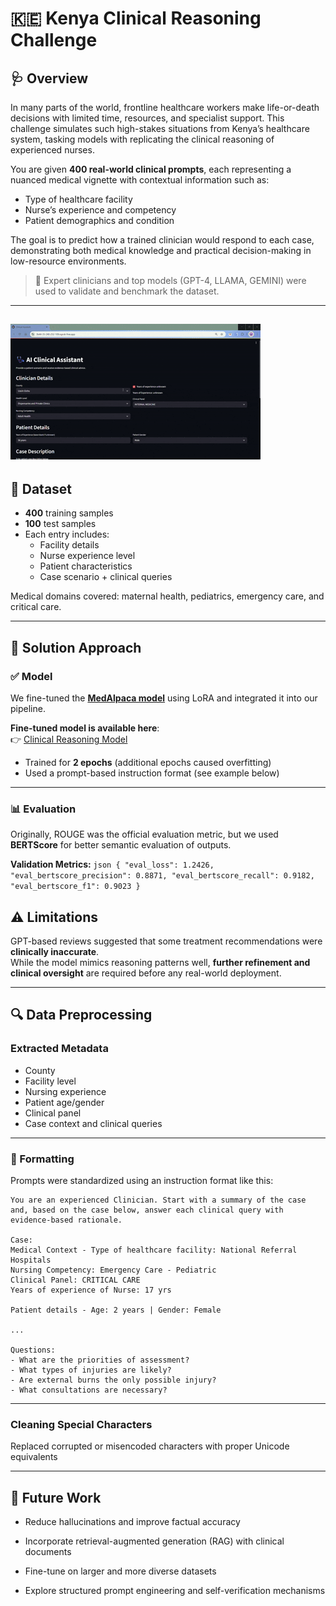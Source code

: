 # 🇰🇪 Kenya Clinical Reasoning Challenge

## 🩺 Overview

In many parts of the world, frontline healthcare workers make life-or-death decisions with limited time, resources, and specialist support. This challenge simulates such high-stakes situations from Kenya’s healthcare system, tasking models with replicating the clinical reasoning of experienced nurses.

You are given **400 real-world clinical prompts**, each representing a nuanced medical vignette with contextual information such as:
- Type of healthcare facility
- Nurse’s experience and competency
- Patient demographics and condition

The goal is to predict how a trained clinician would respond to each case, demonstrating both medical knowledge and practical decision-making in low-resource environments.

> 🔬 Expert clinicians and top models (GPT-4, LLAMA, GEMINI) were used to validate and benchmark the dataset.

---
![Demo](demo_video.gif) 
---

## 📁 Dataset

- **400** training samples  
- **100** test samples  
- Each entry includes:
  - Facility details
  - Nurse experience level
  - Patient characteristics
  - Case scenario + clinical queries

Medical domains covered: maternal health, pediatrics, emergency care, and critical care.

---

## 🧠 Solution Approach

### ✅ Model

We fine-tuned the [**MedAlpaca model**](https://huggingface.co/chavinlo/medalpaca-7b) using LoRA and integrated it into our pipeline.

**Fine-tuned model is available here**:  
👉 [Clinical Reasoning Model](https://huggingface.co/AIMLFreak/medalpaca_kenya-7b-4bit)

- Trained for **2 epochs** (additional epochs caused overfitting)
- Used a prompt-based instruction format (see example below)

---

### 📊 Evaluation

Originally, ROUGE was the official evaluation metric, but we used **BERTScore** for better semantic evaluation of outputs.

**Validation Metrics:**
```json { "eval_loss": 1.2426, "eval_bertscore_precision": 0.8871, "eval_bertscore_recall": 0.9182, "eval_bertscore_f1": 0.9023 } ```


## ⚠️ Limitations

GPT-based reviews suggested that some treatment recommendations were **clinically inaccurate**.  
While the model mimics reasoning patterns well, **further refinement and clinical oversight** are required before any real-world deployment.

---

## 🔍 Data Preprocessing

### Extracted Metadata

- County  
- Facility level  
- Nursing experience  
- Patient age/gender  
- Clinical panel  
- Case context and clinical queries  

---

### 🧾 Formatting

Prompts were standardized using an instruction format like this:

```text
You are an experienced Clinician. Start with a summary of the case and, based on the case below, answer each clinical query with evidence-based rationale.

Case:
Medical Context - Type of healthcare facility: National Referral Hospitals  
Nursing Competency: Emergency Care - Pediatric  
Clinical Panel: CRITICAL CARE  
Years of experience of Nurse: 17 yrs  

Patient details - Age: 2 years | Gender: Female  

...

Questions:
- What are the priorities of assessment?
- What types of injuries are likely?
- Are external burns the only possible injury?
- What consultations are necessary?
```
---

### Cleaning Special Characters
Replaced corrupted or misencoded characters with proper Unicode equivalents

---

## 🧪 Future Work
- Reduce hallucinations and improve factual accuracy

- Incorporate retrieval-augmented generation (RAG) with clinical documents

- Fine-tune on larger and more diverse datasets

- Explore structured prompt engineering and self-verification mechanisms

